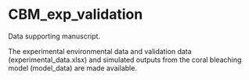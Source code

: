 # CBM_exp_validation
Data supporting manuscript. 

The experimental environmental data and validation data (experimental_data.xlsx) and simulated outputs from the coral bleaching model (model_data) are made available.
